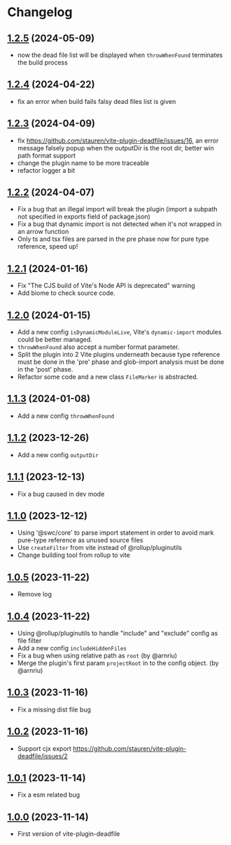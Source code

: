 # Changelog
## [1.2.5](https://github.com/stauren/vite-plugin-deadfile/tree/v1.2.5) (2024-05-09)
- now the dead file list will be displayed when `throwWhenFound` terminates the build process

## [1.2.4](https://github.com/stauren/vite-plugin-deadfile/tree/v1.2.4) (2024-04-22)
- fix an error when build fails falsy dead files list is given

## [1.2.3](https://github.com/stauren/vite-plugin-deadfile/tree/v1.2.3) (2024-04-09)
- fix https://github.com/stauren/vite-plugin-deadfile/issues/16, an error message falsely popup when the outputDir is the root dir, better win path format support
- change the plugin name to be more traceable
- refactor logger a bit

## [1.2.2](https://github.com/stauren/vite-plugin-deadfile/tree/v1.2.2) (2024-04-07)
- Fix a bug that an illegal import will break the plugin (import a subpath not specified in exports field of package.json)
- Fix a bug that dynamic import is not detected when it's not wrapped in an arrow function
- Only ts and tsx files are parsed in the pre phase now for pure type reference, speed up!

## [1.2.1](https://github.com/stauren/vite-plugin-deadfile/tree/v1.2.1) (2024-01-16)
- Fix "The CJS build of Vite's Node API is deprecated" warning
- Add biome to check source code.

## [1.2.0](https://github.com/stauren/vite-plugin-deadfile/tree/v1.2.0) (2024-01-15)
- Add a new config `isDynamicModuleLive`, Vite's `dynamic-import` modules could be better managed.
- `throwWhenFound` also accept a number format parameter.
- Split the plugin into 2 Vite plugins underneath because type reference must be done in the 'pre' phase and glob-import analysis must be done in the 'post' phase.
- Refactor some code and a new class `FileMarker` is abstracted.

## [1.1.3](https://github.com/stauren/vite-plugin-deadfile/tree/v1.1.3) (2024-01-08)
- Add a new config `throwWhenFound`

## [1.1.2](https://github.com/stauren/vite-plugin-deadfile/tree/v1.1.2) (2023-12-26)
- Add a new config `outputDir`

## [1.1.1](https://github.com/stauren/vite-plugin-deadfile/tree/v1.1.1) (2023-12-13)
- Fix a bug caused in dev mode

## [1.1.0](https://github.com/stauren/vite-plugin-deadfile/tree/v1.1.0) (2023-12-12)
- Using '@swc/core' to parse import statement in order to avoid mark pure-type reference as unused source files
- Use `createFilter` from vite instead of @rollup/pluginutils
- Change building tool from rollup to vite

## [1.0.5](https://github.com/stauren/vite-plugin-deadfile/tree/v1.0.5) (2023-11-22)
- Remove log

## [1.0.4](https://github.com/stauren/vite-plugin-deadfile/tree/v1.0.4) (2023-11-22)
- Using @rollup/pluginutils to handle "include" and "exclude" config as file filter
- Add a new config `includeHiddenFiles`
- Fix a bug when using relative path as `root` (by @arnriu)
- Merge the plugin's first param `projectRoot` in to the config object. (by @arnriu)

## [1.0.3](https://github.com/stauren/vite-plugin-deadfile/tree/v1.0.3) (2023-11-16)
- Fix a missing dist file bug

## [1.0.2](https://github.com/stauren/vite-plugin-deadfile/tree/v1.0.2) (2023-11-16)
- Support cjx export https://github.com/stauren/vite-plugin-deadfile/issues/2

## [1.0.1](https://github.com/stauren/vite-plugin-deadfile/tree/v1.0.1) (2023-11-14)
- Fix a esm related bug

## [1.0.0](https://github.com/stauren/vite-plugin-deadfile/tree/v1.0.0) (2023-11-14)
- First version of vite-plugin-deadfile
